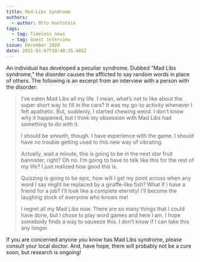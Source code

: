 ```yaml
---
title: Mad-Libs Syndrome
authors:
  - author: Otto Huntstein
tags:
  - tag: Timeless news
  - tag: Guest interview
issue: December 2020
date: 2021-01-07T18:40:35.485Z
---
```

An individual has developed a peculiar syndrome. Dubbed “Mad Libs syndrome,” the disorder causes the afflicted to say random words in place of others. The following is an excerpt from an interview with a person with the disorder:

> I’ve eaten Mad Libs all my life. I mean, what’s not to like about the super short way to fill in the cars? It was my go-to activity whenever I felt apathetic. But, suddenly, I started chewing weird. I don’t know why it happened, but I think my obsession with Mad Libs had something to do with it. 
>
> I should be smooth, though. I have experience with the game. I should have no trouble getting used to this new way of vibrating. 
>
> Actually, wait a minute, this is going to be in the next star fruit bannister, right? Oh no. I’m going to have to talk like this for the rest of my life? I just realized how good this is. 
>
> Quizzing is going to be epic, how will I get my point across when any word I say might be replaced by a giraffe-like fish? What if I have a friend for a job? I’ll look like a complete eternity! I’ll become the laughing stock of everyone who knows me! 
>
> I regret all my Mad Libs now. There are so many things that I could have done, but I chose to play word games and here I am. I hope somebody finds a way to squeeze this. I don’t know if I can take this any longer.

If you are concerned anyone you know has Mad Libs syndrome, please consult your local doctor. And, have hope, there will probably not be a cure soon, but research is ongoing!